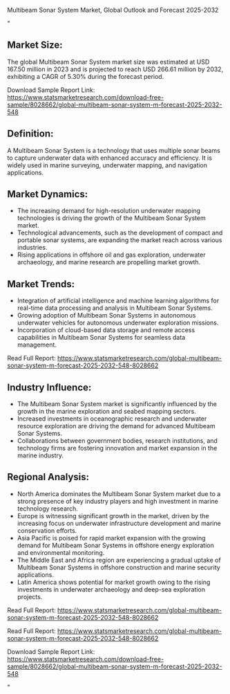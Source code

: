 Multibeam Sonar System Market, Global Outlook and Forecast 2025-2032

"<html>
<h2>Market Size:</h2>
<p>The global Multibeam Sonar System market size was estimated at USD 167.50 million in 2023 and is projected to reach USD 266.61 million by 2032, exhibiting a CAGR of 5.30% during the forecast period.</p>
<p>Download Sample Report Link: <a href='https://www.statsmarketresearch.com/download-free-sample/8028662/global-multibeam-sonar-system-m-forecast-2025-2032-548'>https://www.statsmarketresearch.com/download-free-sample/8028662/global-multibeam-sonar-system-m-forecast-2025-2032-548</a></p>

<h2>Definition:</h2>
<p>A Multibeam Sonar System is a technology that uses multiple sonar beams to capture underwater data with enhanced accuracy and efficiency. It is widely used in marine surveying, underwater mapping, and navigation applications.</p>

<h2>Market Dynamics:</h2>
<ul>
  <li>The increasing demand for high-resolution underwater mapping technologies is driving the growth of the Multibeam Sonar System market.</li>
  <li>Technological advancements, such as the development of compact and portable sonar systems, are expanding the market reach across various industries.</li>
  <li>Rising applications in offshore oil and gas exploration, underwater archaeology, and marine research are propelling market growth.</li>
</ul>

<h2>Market Trends:</h2>
<ul>
  <li>Integration of artificial intelligence and machine learning algorithms for real-time data processing and analysis in Multibeam Sonar Systems.</li>
  <li>Growing adoption of Multibeam Sonar Systems in autonomous underwater vehicles for autonomous underwater exploration missions.</li>
  <li>Incorporation of cloud-based data storage and remote access capabilities in Multibeam Sonar Systems for seamless data management.</li>
</ul>
<p>Read Full Report: <a href='https://www.statsmarketresearch.com/global-multibeam-sonar-system-m-forecast-2025-2032-548-8028662'>https://www.statsmarketresearch.com/global-multibeam-sonar-system-m-forecast-2025-2032-548-8028662</a></p>

<h2>Industry Influence:</h2>
<ul>
  <li>The Multibeam Sonar System market is significantly influenced by the growth in the marine exploration and seabed mapping sectors.</li>
  <li>Increased investments in oceanographic research and underwater resource exploration are driving the demand for advanced Multibeam Sonar Systems.</li>
  <li>Collaborations between government bodies, research institutions, and technology firms are fostering innovation and market expansion in the marine industry.</li>
</ul>

<h2>Regional Analysis:</h2>
<ul>
  <li>North America dominates the Multibeam Sonar System market due to a strong presence of key industry players and high investment in marine technology research.</li>
  <li>Europe is witnessing significant growth in the market, driven by the increasing focus on underwater infrastructure development and marine conservation efforts.</li>
  <li>Asia Pacific is poised for rapid market expansion with the growing demand for Multibeam Sonar Systems in offshore energy exploration and environmental monitoring.</li>
  <li>The Middle East and Africa region are experiencing a gradual uptake of Multibeam Sonar Systems in offshore construction and marine security applications.</li>
  <li>Latin America shows potential for market growth owing to the rising investments in underwater archaeology and deep-sea exploration projects.</li>
</ul>
<p>Read Full Report: <a href='https://www.statsmarketresearch.com/global-multibeam-sonar-system-m-forecast-2025-2032-548-8028662'>https://www.statsmarketresearch.com/global-multibeam-sonar-system-m-forecast-2025-2032-548-8028662</a></p>

<p>Read Full Report: <a href='https://www.statsmarketresearch.com/global-multibeam-sonar-system-m-forecast-2025-2032-548-8028662'>https://www.statsmarketresearch.com/global-multibeam-sonar-system-m-forecast-2025-2032-548-8028662</a></p>
<p>Download Sample Report Link: <a href='https://www.statsmarketresearch.com/download-free-sample/8028662/global-multibeam-sonar-system-m-forecast-2025-2032-548'>https://www.statsmarketresearch.com/download-free-sample/8028662/global-multibeam-sonar-system-m-forecast-2025-2032-548</a></p>
</html>"
